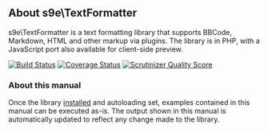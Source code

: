 ## About s9e\\TextFormatter

s9e\\TextFormatter is a text formatting library that supports BBCode, Markdown, HTML and other markup via plugins. The library is in PHP, with a JavaScript port also available for client-side preview.

[![Build Status](https://api.travis-ci.org/s9e/TextFormatter.svg?branch=master)](https://travis-ci.org/s9e/TextFormatter)
[![Coverage Status](https://coveralls.io/repos/s9e/TextFormatter/badge.svg)](https://coveralls.io/r/s9e/TextFormatter)
[![Scrutinizer Quality Score](https://scrutinizer-ci.com/g/s9e/TextFormatter/badges/quality-score.png?s=3942dab3c410fb9ce02001e7446d1083fa91172c)](https://scrutinizer-ci.com/g/s9e/TextFormatter/)

### About this manual

Once the library [installed](Getting_started/Installation.md) and autoloading set, examples contained in this manual can be executed as-is. The output shown in this manual is automatically updated to reflect any change made to the library.
